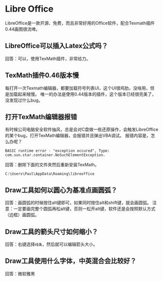 # Libre Office
LibreOffice是一款开源、免费，而且非常好用的Office软件，配合Texmath插件0.44画图很流啤。

## LibreOffice可以插入Latex公式吗？

回答：可以，使用TexMath插件，非常给力。

## TexMath插件0.46版本慢

每打开一次Texmath编辑器，都要加载符号列表UI，这个UI很鸡肋，没啥用，但是加载起来贼慢。
唯一的办法是使用0.44版本的插件，这个版本已经很完美了，没发现过什么bug。

## 打开TexMath编辑器报错

有时候公司电脑安全软件抽风，总是会对C盘做一些还原操作，会触发LibreOffice的某个bug，打开TexMath编辑器，会报错并且弹出VBA调试。
报错内容是，怎么办呢？

```
BASIC runtime error - "exception occured", Type: com.sun.star.container.NoSuchElementException.
```

回答：删除下面的文件夹然后重新安装TexMath。

```
C:\Users\Paul\AppData\Roaming\libreoffice
```

## Draw工具如何以圆心为基准点画圆弧？

回答：画圆弧的时候按住alt键即可，如果同时按住alt和shift键，就会画圆弧。
注意：一定要画完整个圆弧再松alt键，否则一松开alt键，软件还是会按照默认方式（边框）画圆弧。

## Draw工具的箭头尺寸如何缩小？

回答：右键选择`线条`，然后就可以编辑箭头大小。

## Draw工具使用什么字体，中英混合会比较好？

回答：微软雅黑
